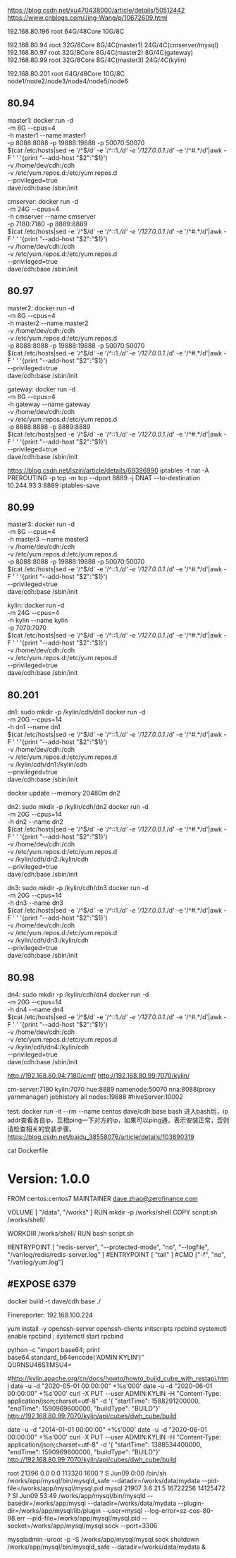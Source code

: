 https://blog.csdn.net/xu470438000/article/details/50512442
https://www.cnblogs.com/Jing-Wang/p/10672609.html


<!-- 192.168.100.100    root    wlt.local   32G/8Core
192.168.108.100    root    wlt.local   32G/8Core
192.168.100.31     root    wlt.local   64G/16Core -->
192.168.80.196     root    64G/48Core  10G/8C 

192.168.80.94      root    32G/8Core   8G/4C(master1) 24G/4C(cmserver/mysql)
192.168.80.97      root    32G/8Core   8G/4C(master2)  8G/4C(gateway)
192.168.80.99      root    32G/8Core   8G/4C(master3) 24G/4C(kylin)

<!-- #192.168.80.201     root    64G/48Core  10G/8C node1/node2/node3/node4/node5/node6 -->
192.168.80.201     root    64G/48Core  10G/8C node1/node2/node3/node4/node5/node6
<!-- 192.168.80.98      root    64G/16Core  30G/8C node7/node8 -->


80.94
---------------------------
master1:
docker run -d \
-m 8G --cpus=4 \
-h master1 --name master1 \
-p 8088:8088 -p 19888:19888 -p 50070:50070 \
$(cat /etc/hosts|sed -e '/^$/d' -e '/^::1.*/d' -e '/127.0.0.1.*/d' -e '/^#.*/d'|awk -F ' ' '{print "--add-host "$2":"$1}') \
-v /home/dev/cdh:/cdh \
-v /etc/yum.repos.d:/etc/yum.repos.d \
--privileged=true \
dave/cdh:base /sbin/init

cmserver:
docker run -d \
-m 24G --cpus=4 \
-h cmserver --name cmserver \
-p 7180:7180 -p 8889:8889 \
$(cat /etc/hosts|sed -e '/^$/d' -e '/^::1.*/d' -e '/127.0.0.1.*/d' -e '/^#.*/d'|awk -F ' ' '{print "--add-host "$2":"$1}') \
-v /home/dev/cdh:/cdh \
-v /etc/yum.repos.d:/etc/yum.repos.d \
--privileged=true \
dave/cdh:base /sbin/init

80.97
---------------------------
master2:
docker run -d \
-m 8G --cpus=4 \
-h master2 --name master2 \
-v /home/dev/cdh:/cdh \
-v /etc/yum.repos.d:/etc/yum.repos.d \
-p 8088:8088 -p 19888:19888 -p 50070:50070 \
$(cat /etc/hosts|sed -e '/^$/d' -e '/^::1.*/d' -e '/127.0.0.1.*/d' -e '/^#.*/d'|awk -F ' ' '{print "--add-host "$2":"$1}') \
--privileged=true \
dave/cdh:base /sbin/init

gateway:
docker run -d \
-m 8G --cpus=4 \
-h gateway --name gateway \
-v /home/dev/cdh:/cdh \
-v /etc/yum.repos.d:/etc/yum.repos.d \
-p 8888:8888 -p 8889:8889 \
$(cat /etc/hosts|sed -e '/^$/d' -e '/^::1.*/d' -e '/127.0.0.1.*/d' -e '/^#.*/d'|awk -F ' ' '{print "--add-host "$2":"$1}') \
--privileged=true \
dave/cdh:base /sbin/init

https://blog.csdn.net/lsziri/article/details/69396990
iptables -t nat -A PREROUTING  -p tcp -m tcp --dport 8889 -j DNAT --to-destination  10.244.93.3:8889
iptables-save

80.99
---------------------------
master3:
docker run -d \
-m 8G --cpus=4 \
-h master3 --name master3 \
-v /home/dev/cdh:/cdh \
-v /etc/yum.repos.d:/etc/yum.repos.d \
-p 8088:8088 -p 19888:19888 -p 50070:50070 \
$(cat /etc/hosts|sed -e '/^$/d' -e '/^::1.*/d' -e '/127.0.0.1.*/d' -e '/^#.*/d'|awk -F ' ' '{print "--add-host "$2":"$1}') \
--privileged=true \
dave/cdh:base /sbin/init

kylin:
docker run -d \
-m 24G --cpus=4 \
-h kylin --name kylin \
-p 7070:7070 \
$(cat /etc/hosts|sed -e '/^$/d' -e '/^::1.*/d' -e '/127.0.0.1.*/d' -e '/^#.*/d'|awk -F ' ' '{print "--add-host "$2":"$1}') \
-v /home/dev/cdh:/cdh \
-v /etc/yum.repos.d:/etc/yum.repos.d \
--privileged=true \
dave/cdh:base /sbin/init

80.201
---------------------------
dn1:
sudo mkdir -p /kylin/cdh/dn1
docker run -d \
-m 20G --cpus=14 \
-h dn1 --name dn1 \
$(cat /etc/hosts|sed -e '/^$/d' -e '/^::1.*/d' -e '/127.0.0.1.*/d' -e '/^#.*/d'|awk -F ' ' '{print "--add-host "$2":"$1}') \
-v /home/dev/cdh:/cdh \
-v /etc/yum.repos.d:/etc/yum.repos.d \
-v /kylin/cdh/dn1:/kylin/cdh \
--privileged=true \
dave/cdh:base /sbin/init

docker update --memory 20480m dn2

dn2:
sudo mkdir -p /kylin/cdh/dn2
docker run -d \
-m 20G --cpus=14 \
-h dn2 --name dn2 \
$(cat /etc/hosts|sed -e '/^$/d' -e '/^::1.*/d' -e '/127.0.0.1.*/d' -e '/^#.*/d'|awk -F ' ' '{print "--add-host "$2":"$1}') \
-v /home/dev/cdh:/cdh \
-v /etc/yum.repos.d:/etc/yum.repos.d \
-v /kylin/cdh/dn2:/kylin/cdh \
--privileged=true \
dave/cdh:base /sbin/init

dn3:
sudo mkdir -p /kylin/cdh/dn3
docker run -d \
-m 20G --cpus=14 \
-h dn3 --name dn3 \
$(cat /etc/hosts|sed -e '/^$/d' -e '/^::1.*/d' -e '/127.0.0.1.*/d' -e '/^#.*/d'|awk -F ' ' '{print "--add-host "$2":"$1}') \
-v /home/dev/cdh:/cdh \
-v /etc/yum.repos.d:/etc/yum.repos.d \
-v /kylin/cdh/dn3:/kylin/cdh \
--privileged=true \
dave/cdh:base /sbin/init

80.98
---------------------------
dn4:
sudo mkdir -p /kylin/cdh/dn4
docker run -d \
-m 20G --cpus=14 \
-h dn4 --name dn4 \
$(cat /etc/hosts|sed -e '/^$/d' -e '/^::1.*/d' -e '/127.0.0.1.*/d' -e '/^#.*/d'|awk -F ' ' '{print "--add-host "$2":"$1}') \
-v /home/dev/cdh:/cdh \
-v /etc/yum.repos.d:/etc/yum.repos.d \
-v /kylin/cdh/dn4:/kylin/cdh \
--privileged=true \
dave/cdh:base /sbin/init

<!-- echo '10.244.32.2 master1
10.244.32.3   cmserver

10.244.93.2   master2
10.244.93.3   gateway

10.244.5.2   master3
10.244.5.3   kylin

10.244.61.2   dn1
10.244.61.3   dn2
10.244.61.4   dn3

10.244.47.2   dn4' >> /etc/hosts -->

http://192.168.80.94:7180/cmf/
http://192.168.80.99:7070/kylin/

cm-server:7180
kylin:7070
hue:8889
namenode:50070
nna:8088(proxy yarnmanager)
jobhistory all nodes:19888
#hiveServer:10002

test:
docker run -it --rm --name centos dave/cdh:base bash
进入bash后，ip addr查看各自ip，互相ping一下对方的ip，如果可以ping通，表示安装正常，否则请检查相关的安装步骤。
https://blog.csdn.net/baidu_38558076/article/details/103890319

cat Dockerfile 
# Version: 1.0.0
FROM centos:centos7 
MAINTAINER dave.zhao@zerofinance.com

VOLUME [ "/data", "/works" ]
RUN mkdir -p /works/shell
COPY script.sh /works/shell/ 

WORKDIR /works/shell/
RUN bash script.sh

#ENTRYPOINT [ "redis-server", "--protected-mode", "no", "--logfile", "/var/log/redis/redis-server.log" ]
#ENTRYPOINT [ "tail" ]
#CMD ["-f", "no", "/var/log/yum.log"]

#EXPOSE 6379
-----------------
docker build -t dave/cdh:base ./

Finereporter: 192.168.100.224

yum install -y openssh-server openssh-clients initscripts rpcbind
systemctl enable rpcbind ; systemctl start rpcbind

python -c "import base64; print base64.standard_b64encode('ADMIN:KYLIN')"        
QURNSU46S1lMSU4=

#http://kylin.apache.org/cn/docs/howto/howto_build_cube_with_restapi.html
date -u -d "2020-05-01 00:00:00" +%s'000'
date -u -d "2020-06-01 00:00:00" +%s'000'
curl -X PUT --user ADMIN:KYLIN -H "Content-Type: application/json;charset=utf-8" -d '{ "startTime": 1588291200000, "endTime": 1590969600000, "buildType": "BUILD"}' http://192.168.80.99:7070/kylin/api/cubes/dwh_cube/build

date -u -d "2014-01-01 00:00:00" +%s'000'
date -u -d "2020-06-01 00:00:00" +%s'000'
curl -X PUT --user ADMIN:KYLIN -H "Content-Type: application/json;charset=utf-8" -d '{ "startTime": 1388534400000, "endTime": 1590969600000, "buildType": "BUILD"}' http://192.168.80.99:7070/kylin/api/cubes/dwh_cube/build


root     21396  0.0  0.0 113320  1600 ?        S    Jun09   0:00 /bin/sh /works/app/mysql/bin/mysqld_safe --datadir=/works/data/mydata --pid-file=/works/app/mysql/mysql.pid
mysql    21907  3.6 21.5 16722256 14125472 ?   Sl   Jun09  53:49 /works/app/mysql/bin/mysqld --basedir=/works/app/mysql --datadir=/works/data/mydata --plugin-dir=/works/app/mysql/lib/plugin --user=mysql --log-error=sz-cos-80-98.err --pid-file=/works/app/mysql/mysql.pid --socket=/works/app/mysql/mysql.sock --port=3306

mysqladmin  -uroot -p -S /works/app/mysql/mysql.sock shutdown
/works/app/mysql/bin/mysqld_safe --datadir=/works/data/mydata &
